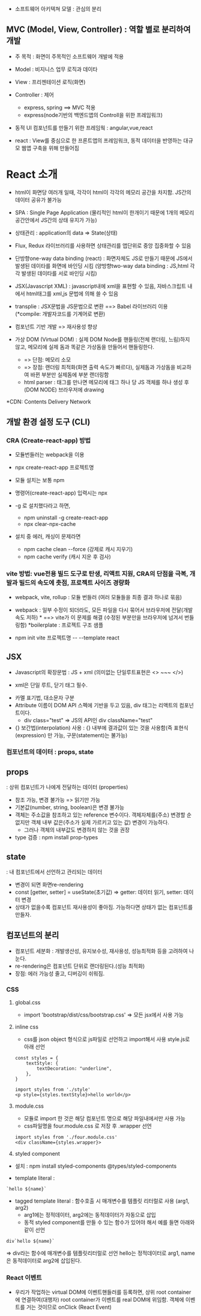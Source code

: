 
* 소프트웨어 아키텍쳐 모델 : 관심의 분리 

## MVC (Model, View, Controller) : 역할 별로 분리하여 개발 
* 주 목적 : 화면이 주목적인 소프트웨어 개발에 적용
* Model : 비지니스 업무 로직과 데이타
* View : 프리젠테이션 로직(화면)
* Controller : 제어 
    * express, spring ==> MVC 적용 
    * express(node기반의 백엔드앱의 Controll을 위한 프레임워크)

* 동적 UI 컴포넌트를 만들기 위한 프레임웍 : angular,vue,react
* react : View를 중심으로 한 프론트앱의 프레임워크, 동적 데이터을 반영하는 대규모 웹앱 구축을 위해 만들어짐 

# React 소개
- html이 화면당 여러개 일때, 각각이 html이 각각의 메모리 공간을 차지함. JS간의 데이터 공유가 불가능 
- SPA : Single Page Application (물리적인 html이 한개이기 때문에 1개의 메모리 공간안에서 JS간의 상태 유지가 가능)

- 상태관리 : application의 data => State(상태)

- Flux, Redux 라이브러리를 사용하면 상태관리를 앱단위로 중앙 집중화할 수 있음 

- 단방향one-way data binding (react) : 화면자체도 JS로 만들기 때문에 JS에서 발생된 데이타를 화면에 바인딩 시킴 
    (양방향two-way data binding : JS,html 각각 발생된 데이타를 서로 바인딩 시킴)

- JSX(Javascript XML) : javascript내에 xml을 표현할 수 있음, 자바스크립트 내에서 html태그를 xml,js 문법에 의해 쓸 수 있음 

- transplie : JSX문법을 JS문법으로 변환 ==> Babel 라이브러리 이용  
    (*compile: 개발자코드를 기계어로 변환) 

- 컴포넌트 기반 개발  => 재사용성 향상

- 가상 DOM (Virtual DOM) : 실제 DOM Node를 핸들링(전체 랜더링, 느림)하지 않고, 메모리에 실제 돔과 똑같은 가상돔을 만들어서 핸들링한다. 
    * => 단점: 메모리 소모
    * => 장점: 랜더링 최적화(화면 출력 속도가 빠르다), 실제돔과 가상돔을 비교하여 바뀐 부분만 실제돔에 부분 랜더링함
    * html parser : 태그를 만나면  메모리에 태그 하나 당 JS 객체를 하나 생성 후(DOM NODE) 브라우저에 drawing 

*CDN: Contents Delivery Network

## 개발 환경 설정 도구 (CLI)
### CRA (Create-react-app) 방법 
- 모듈번들러는 webpack을 이용
- npx create-react-app 프로젝트명

- 모듈 설치는 보통 npm 
- 명령어(create-react-app) 입력시는 npx
- -g 로 설치했다라고 하면,
    - npm uninstall -g create-react-app
    - npx clear-npx-cache

- 설치 중 에러, 캐싱이 문제라면
    - npm cache clean --force (강제로 캐시 지우기)
    - npm cache verify (캐시 지운 후 검사)
    
### vite 방법: vue전용 빌드 도구로 탄생, 리액트 지원, CRA의 단점을 극복, 개발과 빌드의 속도에 촛점, 프로젝트 사이즈 경량화
- webpack, vite, rollup : 모듈 번들러 (여러 모듈들을 최종 결과 하나로 묶음)
- webpack : 일부 수정이 되더라도, 모든 파일을 다시 묶어서 브라우저에 전달(개발 속도 저하) 
        * ==> vite가 이 문제를 해결 (수정된 부분만을 브라우저에 넘겨서 번들링함)
*boilerplate : 프로젝트 구조 샘플

- npm init vite 프로젝트명 -- --template react

## JSX
* Javascript의 확장문법 : JS + xml (의미없는 단일루트표현은 <> ~~~ </>) 
- xml은 단일 루트, 닫기 태그 필수.
* 카멜 표기법, 대소문자 구분
* Attribute 이름이 DOM API 스펙에 기반을 두고 있음, div 태그는 리액트의 컴포넌트이다. 
    - div class="test" => JS의 API인 div className="test"
* {} 보간법(interpolation) 사용 : {} 내부에 결과값이 있는 것을 사용함(즉 표현식(expression) 만 가능, 구문(statement)는 불가능)

### 컴포넌트의 데이터 : props, state 

## props
: 상위 컴포넌트가 나에게 전달하는 데이터 (properties)
* 참조 가능, 변경 불가능 => 읽기만 가능 
* 기본값(number, string, boolean)은 변경 불가능 
* 객체는 주소값을 참조하고 있는 reference 변수이다. 객체자체를(주소) 변경할 순 없지만 객체 내부 값은(주소가 실제 가르키고 있는 값) 변경이 가능하다.
    - 그러나 객체의 내부값도 변경하지 않는 것을 권장
* type 검증 : npm install prop-types

## state
: 내 컴포넌트에서 선언하고 관리되는 데이터 
-  변경이 되면 화면re-rendering
-  const [getter, setter] = useState(초기값) => getter: 데이터 읽기, setter: 데이터 변경
-  상태가 없을수록 컴포넌트 재사용성이 좋아짐. 가능하다면 상태가 없는 컴포넌트를 만들자.


## 컴포넌트의 분리 
- 컴포넌트 세분화 : 개발생산성, 유지보수성, 재사용성, 성능최적화 등을 고려하여 나눈다.
- re-rendering은 컴포넌트 단위로 랜더링된다.(성능 최적화)
- 장점: 에러 가능성 줄고, 디버깅이 쉬워짐.

### CSS 
1. global.css
    - import 'bootstrap/dist/css/bootstrap.css' => 모든 jsx에서 사용 가능 

2. inline css
    - css를 json object 형식으로 js파일로 선언하고 import해서 사용 
    style.js로 아래 선언 
    ```
    const styles = {
        textStyle: {
            textDecoration: "underline", 
        },
    }
    ```
    ```
    import styles from './style'
    <p style={styles.textStyle}>hello world</p>
    ```

3. module.css
    - 모듈로 import 한 것은 해당 컴포넌트 명으로 해당 파일내에서만 사용 가능
    - css파일명을 four.module.css 로 저장 후 .wrapper 선언 
    ```
    import styles from './four.module.css'
    <div className={styles.wrapper}>
    ```

4. styled component
* 설치 : npm install styled-components @types/styled-components
- template literal :
```
`hello ${name}`
```

- tagged template literal : 함수호출 시 매개변수를 템플릿 리터럴로 사용 (arg1, arg2)
    - arg1에는 정적데이터, arg2에는 동적데이터가 자동으로 삽입
    - 동적 styled component를 만들 수 있는 함수가 있어야 해서 예를 들면 아래와 같이 선언 
```
div`hello ${name}`
```
=> div라는 함수에 매개변수를 템플릿리터럴로 선언 hello는 정적데이터로 arg1, name은 동적데이터로 arg2에 삽입된다.

### React 이벤트
- 우리가 작업하는 virtual DOM에 이벤트핸들러를 등록하면, 상위 root container에 연결하여(대행자) root container가 이벤트를 real DOM에 위임함.
객체에 이벤트를 거는 것이므로 onClick (React Event)












